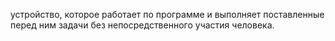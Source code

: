 устройство, которое работает по программе и выполняет поставленные перед ним задачи без непосредственного участия человека.